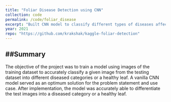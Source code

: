 ```yaml
---
title: "Foliar Disease Detection using CNN"
collection: code
permalink: /code/foliar_disease
excerpt: "Built CNN model to classify different types of diseases affecting leaves using foliar leaf images.<br><b>Skills</b>: Python data manipulation - Numpy, Pandas, Deep Learning - CNN (Classification and Detection)."
year: 2021
repo: "https://github.com/krakshak/kaggle-foliar-detection"
---
```


##Summary
---

The objective of the project was to train a model using images of the training dataset to accurately classify a given image from the testing dataset into different diseased categories or a healthy leaf. A vanilla CNN model served as an optimum solution for the problem statement and use case. After implementation, the model was accurately able to differentiate the test images into a diseased category or a healthy leaf.